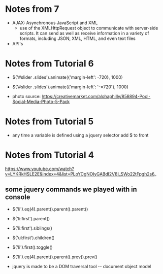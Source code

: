 # Notes from 7
+ AJAX: Asynchronous JavaScript and XML
  - use of the XMLHttpRequest object to communicate with server-side scripts. It can send as well as receive information in a variety of formats, including JSON, XML, HTML, and even text files
+ API's

# Notes from Tutorial 6
+ $('#slider .slides').animate({'margin-left': -720}, 1000)
+ $('#slider .slides').animate({'margin-left': '-=720'}, 1000)

+ photo source: https://creativemarket.com/alohaphilly/858894-Pool-Social-Media-Photo-5-Pack

# Notes from Tutorial 5
+ any time a variable is defined using a jquery selector add $ to front


# Notes from Tutorial 4
https://www.youtube.com/watch?v=LYKRkHSLE2E&index=4&list=PLoYCgNOIyGABdI2V8I_SWo22tFpgh2s6_

## some jquery commands we played with in console
+ $('li').eq(4).parent().parent().parent()
+ $('li:first').parent()
+ $('li:first').siblings()
+ $('ul:first').children()
+ $('li').first().toggle()
+ $('li').eq(4).parent().parent().prev().prev()

+ jquery is made to be a DOM traversal tool -- document object model
